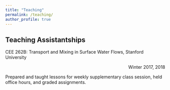 ```yaml
---
title: "Teaching"
permalink: /teaching/
author_profile: true
---
```


## Teaching Assistantships

CEE 262B: Transport and Mixing in Surface Water Flows, Stanford University <div style="text-align: right"> Winter 2017, 2018</div>

Prepared and taught lessons for weekly supplementary class session, held office hours,
and graded assignments.
